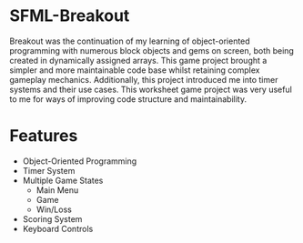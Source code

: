 # SFML-Breakout
Breakout was the continuation of my learning of object-oriented programming with numerous block objects and gems on screen, both being created in dynamically assigned arrays. This game project brought a simpler and more maintainable code base whilst retaining complex gameplay mechanics. Additionally, this project introduced me into timer systems and their use cases. This worksheet game project was very useful to me for ways of improving code structure and maintainability.

# Features
- Object-Oriented Programming
- Timer System
- Multiple Game States
  - Main Menu
  - Game
  - Win/Loss
- Scoring System
- Keyboard Controls
